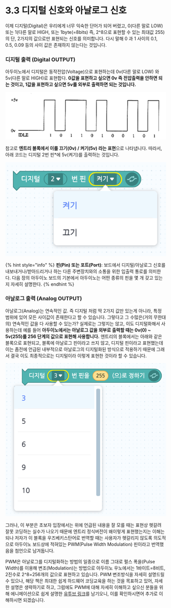 # 3.3 디지털 신호와 아날로그 신호

이제 디지털\(Digital\)은 우리에게 너무 익숙한 단어가 되어 버렸고, 0\(다른 말로 LOW\) 또는 1\(다른 말로 HIGH, 또는 1byte\(=8bits\) 즉, 2^8으로 표현할 수 있는 최대값 255\) 의 단, 2가지의 값으로만 표현되는 신호를 의미합니다. 다시 말해 0 과 1 사이의 0.1, 0.5, 0.09 등의 사이 값은 존재하지 않는다는 것입니다.

### 디지털 출력 \(Digital OUTPUT\)

아두이노에서 디지털은 동작전압\(Voltage\)으로 표현하는데 0v\(다른 말로 LOW\) 와 5v\(다른 말로 HIGH\)로 표현합다. **0값을 표현하고 싶으면 0v 즉 전압출력을 안하면 되는 것이고, 1값을 표현하고 싶으면 5v를 외부로 출력하면 되는 것입니다.**

![](../.gitbook/assets/image%20%2812%29.png)

참고로 **엔트리 블록에서 이를 끄기\(0v\) / 켜기\(5v\) 라는 표현**으로 나타냅니다. 따라서, 아래 코드는 디지털 2번 핀\*에 5v\(켜기\)를 출력하는 것입니다.

![](../.gitbook/assets/image%20%281%29.png)

{% hint style="info" %}
**핀\(Pin\) 또는 포트\(Port\)**:  보드에서 디지털/아날로그 신호를 내보내거나/받아드리거나 하는 다른 주변장치와의 소통을 위한 입출력 통로를 의미한다. 다음 장의 아두이노 보드의 기본에서 아두이노는 어떤 종류의 핀을 몇 개 갖고 있는지 자세히 설명한다.
{% endhint %}

### 아날로그 출력 \(Analog OUTPUT\)

아날로그\(Analog\)는 연속적인 값. 즉 디지털 처럼 딱 2가지 값만 있는게 아니라, 특정 범위에 있어 모든 사이값이 존재한다고 할 수 있습니다. 그렇다고 그 수많은\(거의 무한대의\) 연속적인 값을 다 사용할 수 있는가? 실제로는 그렇지는 않고, 이도 디지털화해서 사용하는데 예를 들어 **아두이노에서는 아날로그 값을 외부로 출력할 때는 0v\(0\) ~ 5v\(255\)를 256 단계의 값으로 표현해 사용합니다.** 엔트리의 블록에서는 아래와 같은 블록으로 표현되고, 블록에 아날로그 핀이라고 쓰지 않고, 디지털 핀이라고 표현했는데 이는 좀전에 언급된 내부적으로 아날로그의 디지털화된 방식으로 적용하기 때문에 그래서 결국 이도 최종적으로는 디지털이라 이렇게 표현한 것이라 할 수 있습니다. 

![](../.gitbook/assets/image%20%2814%29.png)

그러나, 이 부분은 초보자 입장에서는 위에 언급된 내용을 잘 모를 때는 표현상 헷갈려 잘못 코딩하는 실수가 나오기 때문에 엔트리 정식버전이 왜이렇게 표현했는지는 이해는 되나 저자가 이 블록을 우즈베키스탄어로 번역할 때는 사용자가 헷갈리지 않도록 의도적으로 아두이노 보드상에 적혀있는 PWM\(Pulse Width Modulation\) 핀이라고 번역했음을 첨언으로 남겨둡니다. 

PWM은 아날로그를 디지털화하는 방법의 일종으로 이름 그대로 펄스 폭을\(Pulse Width\)를 이용해 변조\(Modulation\)는 방법으로 아두이노 우노에서는 1바이트=8비트, 2진수로 2^8=256개의 값으로 표현하고 있습니다. PWM 변조방식을 자세히 설명드릴 수 있으나, 해당 책은 최대한 쉽게 하드웨어 코딩교육을 하는 것을 목표하고 있어, 자세한 설명은 생략하기로 하고, 그럼에도 PWM에 대해 자세히 이해하고 싶으신 분들을 위해 에니메이션으로 쉽게 설명한 [유투브 링크](https://www.youtube.com/watch?v=yhpk4V9w-ZM)를 남기오니, 이를 확인하시면어 추가로 이해하시면 되겠습니다.

